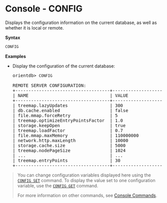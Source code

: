 # Console - CONFIG

Displays the configuration information on the current database, as well as whether it is local or remote.

**Syntax**

```sql
CONFIG
```

**Examples**

- Display the configuration of the current database:

  <pre>
  orientdb> <code class="userinput lang-sql">CONFIG</code>

  REMOTE SERVER CONFIGURATION:
  +------------------------------------+--------------------------------+
  | NAME                               | VALUE                          |
  +------------------------------------+--------------------------------+
  | treemap.lazyUpdates                | 300                            |
  | db.cache.enabled                   | false                          |
  | file.mmap.forceRetry               | 5                              |
  | treemap.optimizeEntryPointsFactor  | 1.0                            |
  | storage.keepOpen                   | true                           |
  | treemap.loadFactor                 | 0.7                            |
  | file.mmap.maxMemory                | 110000000                      |
  | network.http.maxLength             | 10000                          |
  | storage.cache.size                 | 5000                           |
  | treemap.nodePageSize               | 1024                           |
  | ...                                | ...                            |
  | treemap.entryPoints                | 30                             |
  +------------------------------------+--------------------------------+
  </pre>

>You can change configuration variables displayed here using the [`CONFIG SET`](Console-Command-Config-Set.md) command.  To display the value set to one configuration variable, use the [`CONFIG GET`](Console-Command-Config-Get.md) command.
>
>For more information on other commands, see [Console Commands](Console-Commands.md).
